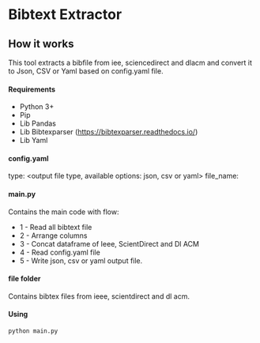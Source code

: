 # Bibtext Extractor

## How it works
This tool extracts a bibfile from iee, sciencedirect and dlacm and convert it to Json, CSV or Yaml based on config.yaml file.

#### Requirements
- Python 3+
- Pip
- Lib Pandas
- Lib Bibtexparser (https://bibtexparser.readthedocs.io/)
- Lib Yaml

#### config.yaml
type: <output file type, available options: json, csv or yaml>
file_name: <output file name>

#### main.py
Contains the main code with flow:
  * 1 - Read all bibtext file
  * 2 - Arrange columns 
  * 3 - Concat dataframe of Ieee, ScientDirect and Dl ACM
  * 4 - Read config.yaml file
  * 5 - Write json, csv or yaml output file.

#### file folder
Contains bibtex files from ieee, scientdirect and dl acm.
  
#### Using
```
python main.py
```
